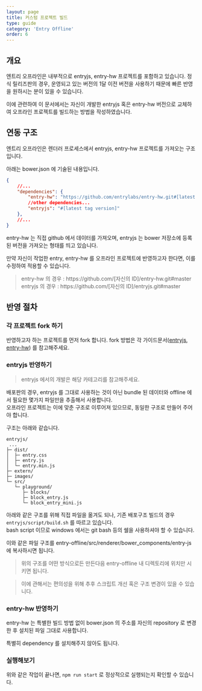 ```yaml
---
layout: page
title: 커스텀 프로젝트 빌드
type: guide
category: 'Entry Offline'
order: 6
---
```


## 개요

엔트리 오프라인은 내부적으로 entryjs, entry-hw 프로젝트를 포함하고 있습니다. 
정식 릴리즈판의 경우, 운영되고 있는 버전의 1달 이전 버전을 사용하기 때문에 빠른 반영을 원하시는 분이 있을 수 있습니다.

이에 관련하여 이 문서에서는 자신이 개발한 entryjs 혹은 entry-hw 버전으로 교체하여 오프라인 프로젝트를 빌드하는 방법을 작성하였습니다.

## 연동 구조
 
엔트리 오프라인은 렌더러 프로세스에서 entryjs, entry-hw 프로젝트를 가져오는 구조입니다.
 
아래는 bower.json 에 기술된 내용입니다.
 
```json
{
    //...
    "dependencies": {
        "entry-hw": "https://github.com/entrylabs/entry-hw.git#[latest tag version]",
        //other dependencies...
        "entryjs": "#[latest tag version]"
    },
    //...
}
```
entry-hw 는 직접 github 에서 데이터를 가져오며, entryjs 는 bower 저장소에 등록된 버전을 가져오는 형태를 띄고 있습니다.

만약 자신이 작업한 entry, entry-hw 를 오프라인 프로젝트에 반영하고자 한다면, 이를 수정하여 적용할 수 있습니다.
  
> entry-hw 의 경우 : ht<span>tps://github.co</span>m/[자신의 ID]/entry-hw.git#master
> entryjs 의 경우 : ht<span>tps://github.co</span>m/[자신의 ID]/entryjs.git#master

## 반영 절차

### 각 프로젝트 fork 하기

반영하고자 하는 프로젝트를 먼저 fork 합니다. fork 방법은 각 가이드문서([entryjs](/guide/entryjs/2018-03-09-getting_started.html), [entry-hw](/guide/entry-hw/2016-05-01-getting_started.html))
를 참고해주세요.

### entryjs 반영하기

> entryjs 에서의 개발은 해당 카테고리를 참고해주세요.

배포판의 경우, entryjs 를 그대로 사용하는 것이 아닌 bundle 된 데이터와 offline 에서 필요한 몇가지 파일만을 추출해서 사용합니다.  
오프라인 프로젝트는 이에 맞춘 구조로 이루어져 있으므로, 동일한 구조로 만들어 주어야 합니다.

구조는 아래와 같습니다.

```text
entryjs/
 ...
├─ dist/
│  ├─ entry.css
│  ├─ entry.js
│  └─ entry.min.js
├─ extern/
├─ images/
└─ src/
   └─ playground/
      ├─ blocks/
      ├─ block_entry.js
      └─ block_entry_mini.js
```

아래와 같은 구조를 위해 직접 파일을 옮겨도 되나, 기존 배포구조 빌드의 경우 `entryjs/script/build.sh` 를 따르고 있습니다.  
bash script 이므로 windows 에서는 git bash 등의 쉘을 사용하셔야 할 수 있습니다.

이와 같은 파일 구조를 entry-offline/src/renderer/bower_components/entry-js 에 복사하시면 됩니다.

> 위의 구조를 어떤 방식으로든 만든다음 entry-offline 내 디렉토리에 위치만 시키면 됩니다.

> 이에 관해서는 편의성을 위해 추후 스크립트 개선 혹은 구조 변경이 있을 수 있습니다.

### entry-hw 반영하기

entry-hw 는 특별한 빌드 방법 없이 bower.json 의 주소를 자신의 repository 로 변경 한 후 설치된 파일 그대로 사용합니다.

특별히 dependency 를 설치해주지 않아도 됩니다.

### 실행해보기

위와 같은 작업이 끝나면, `npm run start` 로 정상적으로 실행되는지 확인할 수 있습니다.
